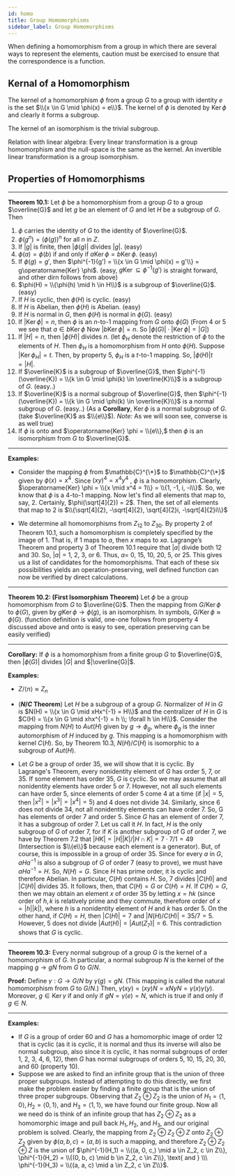 ```yaml
---
id: homo
title: Group Homomorphisms
sidebar_label: Group Homomorphisms
---
```


When defining a homomorphism from a group in which there are
several ways to represent the elements, caution must be exercised to
ensure that the correspondence is a function.

## Kernal of a Homomorphism

The kernel of a homomorphism $\phi$ from a group $G$ to a group with
identity $e$ is the set $\\{x \in G \mid \phi(x) = e\\}$. The kernel of $\phi$ is denoted by $\operatorname{Ker} \phi$ and clearly it forms a subgroup.

The kernel of an isomorphism is the trivial subgroup.

Relation with linear algebra: Every linear transformation is a group homomorphism and the null-space is the same as the kernel. An invertible linear transformation is a group isomorphism.

## Properties of Homomorphisms

---

**Theorem 10.1:** Let $\phi$ be a homomorphism from a group $G$ to a group $\overline{G}$ and let $g$ be an element of $G$ and let $H$ be a subgroup of $G$. Then
1. $\phi$ carries the identity of $G$ to the identity of $\overline{G}$.
2. $\phi(g^n) = (\phi(g))^n$ for all $n$ in $Z$.
3. If $|g|$ is finite, then $|\phi(g)|$ divides $|g|$. (easy)
4. $\phi(a) = \phi(b)$ if and only if $a\operatorname{Ker} \phi = b\operatorname{Ker} \phi$. (easy)
5. If $\phi(g) = g'$, then $\phi^{-1}(g') = \\{x \in G \mid \phi(x) = g'\\} = g\operatorname{Ker} \phi$. (easy, $g\operatorname{Ker} \subseteq \phi^{-1}(g')$ is straight forward, and other dirn follows from above)
6. $\phi(H) = \\{\phi(h) \mid h \in H\\}$ is a subgroup of $\overline{G}$. (easy)
7. If $H$ is cyclic, then $\phi(H)$ is cyclic. (easy)
8. If $H$ is Abelian, then $\phi(H)$ is Abelian. (easy)
9. If $H$ is normal in $G$, then $\phi(H)$ is normal in $\phi(G)$. (easy)
10. If $|\operatorname{Ker} \phi| = n$, then $\phi$ is an $n$-to-1 mapping from $G$ onto $\phi(G)$ (From 4 or 5 we see that $a \in b \operatorname{Ker} \phi$ Now $|b \operatorname{Ker} \phi| = n$. So $|\phi(G)| \cdot |\operatorname{Ker} \phi | = |G|$) 
11. If $|H| = n$, then $|\phi(H)|$ divides $n$. (let $\phi_H$ denote the restriction of $\phi$ to the elements of $H$. Then $\phi_H$ is a homomorphism from $H$ onto $\phi(H).$  Suppose $|\operatorname{Ker} \phi_H| = t.$ Then, by property 5, $\phi_H$ is a $t$-to-1 mapping. So, $|\phi(H)|t = |H|$.
12. If $\overline{K}$ is a subgroup of $\overline{G}$, then $\phi^{-1}(\overline{K}) = \\{k \in G \mid \phi(k) \in \overline{K}\\}$  is a subgroup of $G$. (easy..)
13. If $\overline{K}$ is a normal subgroup of $\overline{G}$, then $\phi^{-1}(\overline{K}) = \\{k \in G \mid \phi(k) \in \overline{K}\\}$ is a normal subgroup of $G$. (easy..) (As a **Corollary**, $\operatorname{Ker} \phi$ is a normal subgroup of $G$. (take $\overline{K}$ as $\\{e\\}$). *Note:* As we will soon see, converse is as well true)
14. If $\phi$ is onto and $\operatorname{Ker} \phi = \\{e\\},$ then $\phi$ is an isomorphism from $G$ to $\overline{G}$.

---

**Examples:** 

- Consider the mapping $\phi$ from $\mathbb{C}^{\*}$ to $\mathbb{C}^{\*}$ given by $\phi(x) = x^4$. Since $(xy)^4 = x^4y^4$ , $\phi$ is a homomorphism. Clearly, $\operatorname{Ker} \phi = \\{x \mid x^4 = 1\\} = \\{1, -1, i, -i\\}$. So, we know that $\phi$ is a 4-to-1 mapping. Now let's find all elements that map to, say, 2. Certainly, $\phi(\sqrt[4]{2}) = 2$. Then, the set of all elements that map to 2 is $\\{\sqrt[4]{2}, -\sqrt[4]{2}, \sqrt[4]{2}i, -\sqrt[4]{2}i\\}$

- We determine all homomorphisms from $Z_{12}$ to $Z_{30}$. By property 2 of Theorem 10.1, such a homomorphism is completely specified by the image of 1. That is, if 1 maps to $a$, then $x$ maps to $xa$. Lagrange’s Theorem and property 3 of Theorem 10.1 require that $|a|$ divide both 12 and 30. So, $|a|$ = 1, 2, 3, or 6. Thus, $a =$ 0, 15, 10, 20, 5, or 25. This gives us a list of candidates for the homomorphisms. That each of these six possibilities yields an operation-preserving, well defined function can now be verified by direct calculations.

---

**Theorem 10.2: (First Isomorphism Theorem)** Let $\phi$ be a group homomorphism from $G$ to $\overline{G}$. Then the mapping
from $G/\operatorname{Ker} \phi$ to $\phi(G)$, given by $g\operatorname{Ker} \phi \rightarrow \phi(g)$, is an isomorphism. In symbols, $G/\operatorname{Ker} \phi \approx \phi(G)$. (function definition is valid, one-one follows from property 4 discussed above and onto is easy to see, operation preserving can be easily verified)

---

**Corollary:** If $\phi$ is a homomorphism from a finite group $G$ to $\overline{G}$, then $|\phi(G)|$ divides $|G|$ and $|\overline{G}|$.

**Examples:**

- $Z/\langle n \rangle \approx Z_n$ 

- (**$N/C$ Theorem**) Let $H$ be a subgroup of a group $G$. Normalizer of $H$ in $G$ is $N(H) = \\{x \in G \mid xHx^{-1} = H\\}$ and the centralizer of $H$ in $G$ is $C(H) = \\{x \in G \mid xhx^{-1} = h \\; \forall h \in H\\}$. Consider the mapping from $N(H)$ to $Aut(H)$ given by $g \rightarrow \phi_g$, where $\phi_g$ is the inner automorphism of $H$ induced by $g$. This mapping is a homomorphism with kernel $C(H)$. So, by Theorem 10.3, $N(H)/C(H)$ is isomorphic to a subgroup of $Aut(H)$.

- Let $G$ be a group of order 35, we will show that it is cyclic. By Lagrange's Theorem, every nonidentity element of $G$ has order 5, 7, or 35. If some element has order 35, $G$ is cyclic. So we may assume that all nonidentity elements have order 5 or 7. However, not all such elements can have order 5, since elements of order 5 come 4 at a time
(if $|x| = 5$, then $|x^2| = |x^3| = |x^4| = 5$) and 4 does not divide 34. Similarly, since 6 does not divide 34, not all nonidentity elements can have order 7. So, G has elements of order 7 and order 5. Since $G$ has an element of order 7, it has a subgroup of order 7. Let us call it $H$. In fact, $H$ is the only subgroup of $G$ of order 7, for if $K$ is another subgroup of G of order 7, we have by Theorem 7.2 that $|HK| = |H||K|/|H \cap K| = 7 \cdot 7/1 = 49$ (Intersection is $\\{e\\}$ because each element is a generator). But, of course, this is impossible in a group of order 35. Since for every $a$ in $G$, $aHa^{-1}$ is also a subgroup of $G$ of order 7 (easy to prove), we must have $aHa^{-1} = H.$ So, $N(H) = G.$ Since $H$ has prime order, it is cyclic and therefore Abelian. In particular, $C(H)$ contains $H$. So, 7 divides $|C(H)|$ and $|C(H)|$ divides 35. It follows, then, that $C(H) = G$ or $C(H) = H.$ If $C(H) = G$, then we may obtain an element $x$ of order 35 by letting $x = hk$ (since order of $h, k$ is relatively prime and they commute, therefore order of $x = |h||k|$), where $h$ is a nonidentity element of $H$ and $k$ has order 5. On the other hand, if $C(H) = H$, then $|C(H)| = 7$ and $|N(H)/C(H)| = 35/7 = 5$. However, 5 does not divide $|Aut(H)| = |Aut(Z_7)| = 6$. This contradiction shows that $G$ is cyclic.

---

**Theorem 10.3:** Every normal subgroup of a group $G$ is the kernel of a homomorphism of $G$. In particular, a normal subgroup $N$ is the kernel of the mapping $g \rightarrow gN$ from $G$ to $G/N$.

**Proof:** Define $\gamma: G \rightarrow G/N$ by $\gamma(g) = gN$. (This mapping is called the natural homomorphism from $G$ to $G/N$.) Then, $\gamma(xy) = (xy)N = xNyN = \gamma(x)\gamma(y)$. Moreover, $g \in \operatorname{Ker} \gamma$ if and only if $gN = \gamma(e) = N$, which is true if and only if $g \in N$.

---

**Examples:**

-  If $G$ is a group of order 60 and $G$ has a homomorphic image of order 12 that is cyclic (as it is cyclic, it is normal and thus its inverse will also be normal subgroup, also since it is cyclic, it has normal subgroups of order 1, 2, 3, 4, 6, 12), then $G$ has normal subgroups of orders 5, 10, 15, 20, 30, and 60 (property 10).
- Suppose we are asked to find an infinite group that is the union of three proper subgroups. Instead of attempting to do this directly, we first make the problem easier by finding a finite group that is the union of three proper subgroups. Observing that $Z_2 \oplus Z_2$ is the union of $H_1 = \langle 1, 0\rangle, H_2 = \langle 0, 1\rangle$, and $H_3 = \langle 1, 1\rangle$, we have found our finite group. Now all we need do is think of an infinite group that has $Z_2 \oplus Z_2$ as a homomorphic image and pull back $H_1, H_2,$ and $H_3,$ and our original problem is solved. Clearly, the mapping from $Z_2 \oplus Z_2 \oplus Z$ onto $Z_2 \oplus Z_2$ given by $\phi(a, b, c) = (a, b)$ is such a mapping, and therefore $Z_2 \oplus Z_2 \oplus Z$ is the union of $\phi^{-1}(H_1) = \\{(a, 0, c,) \mid a \in Z_2, c \in Z\\}, \phi^{-1}(H_2) = \\{(0, b, c) \mid b \in Z_2, c \in Z\\}, \text{ and } \\\ \phi^{-1}(H_3) = \\{(a, a, c) \mid a \in Z_2, c \in Z\\}$.






